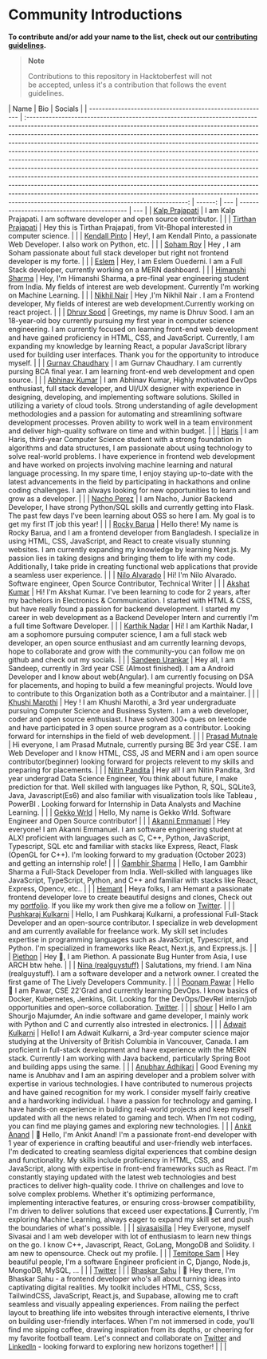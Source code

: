 # Community Introductions

**To contribute and/or add your name to the list, check out our [contributing guidelines](https://github.com/The-Lively-Developers-Community/introductions/blob/main/CONTRIBUTING.md).**

> **Note**
>
> Contributions to this repository in Hacktoberfest will not\
> be accepted, unless it's a contribution that follows the event guidelines.

| Name                                                     |                                                                                                                                                                                                                                                                                                                                                                                                                               Bio                                                                                                                                                                                                                                                                                                                                                                                                                                | Socials |
| -------------------------------------------------------- | :--------------------------------------------------------------------------------------------------------------------------------------------------------------------------------------------------------------------------------------------------------------------------------------------------------------------------------------------------------------------------------------------------------------------------------------------------------------------------------------------------------------------------------------------------------------------------------------------------------------------------------------------------------------------------------------------------------------------------------------------------------------------------------------------------------------------------------------------------------------: | ------: | --- | ------------------------------------------- | --- |
| [Kalp Prajapati](https://github.com/munnokd)             |                                                                                                                                                                                                                                                                                                                                                                                            I am Kalp Prajapati. I am software developer and open source contributor.                                                                                                                                                                                                                                                                                                                                                                                             |         |
| [Tirthan Prajapati](https://github.com/tirthanprajapati) |                                                                                                                                                                                                                                                                                                                                                                                          Hey this is Tirthan Prajapati, from Vit-Bhopal interested in computer science.                                                                                                                                                                                                                                                                                                                                                                                          |         |
| [Kendall Pinto](https//github.com/KendallDoesCoding)     |                                                                                                                                                                                                                                                                                                                                                                                        Hey!, I am Kendall Pinto, a passionate Web Developer. I also work on Python, etc.                                                                                                                                                                                                                                                                                                                                                                                         |         |
| [Soham Roy](https://github.com/SohamRoy-01)              |                                                                                                                                                                                                                                                                                                                                                                               Hey , I am Soham passionate about full stack developer but right not frontend developer is my forte.                                                                                                                                                                                                                                                                                                                                                                               |         |
| [Eslem](https://github.com/EslemOuederni)                |                                                                                                                                                                                                                                                                                                                                                                                  Hey, I am Eslem Ouederni. I am a Full Stack developer, currently working on a MERN dashboard.                                                                                                                                                                                                                                                                                                                                                                                   |         |
| [Himanshi Sharma](https://github.com/HIMANSHIKSHARMA)    |                                                                                                                                                                                                                                                                                                                                                 Hey, I'm Himanshi Sharma, a pre-final year engineering student from India. My fields of interest are web development. Currently I'm working on Machine Learning.                                                                                                                                                                                                                                                                                                                                                 |         |
| [Nikhil Nair](https://github.com/NIKHILNAIR21)           |                                                                                                                                                                                                                                                                                                                                                                 Hey ,I'm Nikhil Nair . I am a Frontend developer, My fields of interest are web development.Currently working on react project.                                                                                                                                                                                                                                                                                                                                                                  |         |
| [Dhruv Sood](https://github.com/Dhruv-Sood)              |                                                                                                                                                                                                                 Greetings, my name is Dhruv Sood. I am an 18-year-old boy currently pursuing my first year in computer science engineering. I am currently focused on learning front-end web development and have gained proficiency in HTML, CSS, and JavaScript. Currently, I am expanding my knowledge by learning React, a popular JavaScript library used for building user interfaces. Thank you for the opportunity to introduce myself.                                                                                                                                                                                                                  |         |
| [Gurnav Chaudhary](https://github.com/Gurnav224)         |                                                                                                                                                                                                                                                                                                                                                                      I am Gurnav Chaudhary. I am currently pursing BCA final year. I am learning front-end web development and open source.                                                                                                                                                                                                                                                                                                                                                                      |         |
| [Abhinav Kumar](https://github.com/abhinav2712)          |                                                                                                                                                                                       I am Abhinav Kumar, Highly motivated DevOps enthusiast, full stack developer, and UI/UX designer with experience in designing, developing, and implementing software solutions. Skilled in utilizing a variety of cloud tools. Strong understanding of agile development methodologies and a passion for automating and streamlining software development processes. Proven ability to work well in a team environment and deliver high-quality software on time and within budget.                                                                                                                                                                                        |         |
| [Haris](https://github.com/harisdev-netizen)             |                                                                                                                                                      I am Haris, third-year Computer Science student with a strong foundation in algorithms and data structures, I am passionate about using technology to solve real-world problems. I have experience in frontend web development and have worked on projects involving machine learning and natural language processing. In my spare time, I enjoy staying up-to-date with the latest advancements in the field by participating in hackathons and online coding challenges. I am always looking for new opportunities to learn and grow as a developer.                                                                                                                                                      |         |
| [Nacho Perez](https://github.com/naachoperez1)           |                                                                                                                                                                                                                                                                                                                        I am Nacho, Junior Backend Developer, I have strong Python/SQL skills and currently getting into Flask. The past few days I've been learning about OSS so here I am. My goal is to get my first IT job this year!                                                                                                                                                                                                                                                                                                                         |         |
| [Rocky Barua](https://github.com/Drougnov)               |                                                                                                                                                                                                                Hello there! My name is Rocky Barua, and I am a frontend developer from Bangladesh. I specialize in using HTML, CSS, JavaScript, and React to create visually stunning websites. I am currently expanding my knowledge by learning Next.js. My passion lies in taking designs and bringing them to life with my code. Additionally, I take pride in creating functional web applications that provide a seamless user experience.                                                                                                                                                                                                                 |         |
| [Nilo Alvarado](github.com/nfa1)                         |                                                                                                                                                                                                                                                                                                                                                                                       Hi! I'm Nilo Alvarado. Software engineer, Open Source Contributor, Technical Writer                                                                                                                                                                                                                                                                                                                                                                                        |         |
| [Akshat Kumar](https://github.com/KyloRen04)             |                                                                                                                                                                                                                                                                   Hi! I'm Akshat Kumar. I've been learning to code for 2 years, after my bachelors in Electronics & Communication. I started with HTML & CSS, but have really found a passion for backend development. I started my career in web development as a Backend Developer Intern and currently I'm a full time Software Developer.                                                                                                                                                                                                                                                                    |         |
| [Karthik Nadar](https://github.com/karthiknadar1204)     |                                                                                                                                                                                                                                                                                              Hi! I am Karthik Nadar, I am a sophomore pursuing computer science, I am a full stack web developer, an open source enthusiast and am currently learning devops, hope to collaborate and grow with the community-you can follow me on github and check out my socials.                                                                                                                                                                                                                                                                                              |         |
| [Sandeep Urankar](https://github.com/SandeepUrankar)     |                                                                                                                                                                                                                                                                         Hey all, I am Sandeep, currently in 3rd year CSE (Almost finished). I am a Android Developer and I know about web(Angular). I am currently focusing on DSA for placements, and hoping to build a few meaningful projects. Would love to contribute to this Organization both as a Contributor and a maintainer.                                                                                                                                                                                                                                                                          |         |
| [Khushi Marothi](https://github.com/khushimarothi)       |                                                                                                                                                                                                                                                                 Hey ! I am Khushi Marothi, a 3rd year undergraduate pursuing Computer Science and Business System. I am a web developer, coder and open source enthusiast. I have solved 300+ ques on leetcode and have participated in 3 open source program as a contributor. Looking forward for internships in the field of web development.                                                                                                                                                                                                                                                                 |         |
| [Prasad Mutnale](https://github.com/Prasad-mutnale)      |                                                                                                                                                                                                                                                                                                      Hi everyone, I am Prasad Mutnale, currently pursing BE 3rd year CSE. I am Web Developer and I know HTML, CSS, JS and MERN and i am open source contributor(beginner) looking forward for projects relevent to my skills and preparing for placements.                                                                                                                                                                                                                                                                                                       |         |
| [Nitin Pandita](https://github.com/nitin-pandita)        |                                                                                                                                                                                                                                                       Hey all! I am Nitin Pandita, 3rd year undergrad Data Science Engineer, You think about future, I make prediction for that. Well skilled with languages like Python, R, SQL, SQLite3, Java, Javascript(Es6) and also familiar with visualization tools like Tableau , PowerBI . Looking forward for Internship in Data Analysts and Machine Learning.                                                                                                                                                                                                                                                       |         |
| [Gekko Wrld](https://github.com/gekkowrld)               |                                                                                                                                                                                                                                                                                                                                                                                           Hello, My name is Gekko Wrld. Software Engineer and Open Source contributor!                                                                                                                                                                                                                                                                                                                                                                                           |         |
| [Akanni Emmanuel](https://github.com/Akanni5/)           |                                                                                                                                                                                                                                                                    Hey everyone! I am Akanni Emmanuel. I am software engineering student at ALX! proficient with languages such as C, C++, Python, JavaScript, Typescript, SQL etc and familiar with stacks like Express, React, Flask (OpenGL for C++). I'm looking forward to my graduation (October 2023) and getting an internship role!                                                                                                                                                                                                                                                                     |         |
| [Gambhir Sharma](https://github.com/gambhirsharma)       |                                                                                                                                                                                                                                                                                                                                Hello, I am Gambhir Sharma a Full-Stack Developer from India. Well-skilled with languages like JavaScript, TypeScript, Python, and C++ and familiar with stacks like React, Express, Opencv, etc..                                                                                                                                                                                                                                                                                                                                |         |
| [Hemant](https://twitter.com/hemantwasthere)             |                                                                                                                                                                                                                                                                                                       Heya folks, I am Hemant a passionate frontend developer love to create beautiful designs and clones, Check out my [portfolio](https://itsmehemant.tech). If you like my work then give me a follow on [Twitter](https://twitter.com/hemantwasthere).                                                                                                                                                                                                                                                                                                       |         |
| [Pushkaraj Kulkarni](https://github.com/pushkaraj2007)   |                                                                                                                                                                                                                                                    Hello, I am Pushkaraj Kulkarni, a professional Full-Stack Developer and an open-source contributor. I specialize in web development and am currently available for freelance work. My skill set includes expertise in programming languages such as JavaScript, Typescript, and Python. I'm specialized in frameworks like React, Next.js, and Express.js.                                                                                                                                                                                                                                                    |         |
| [Piethon](https://github.com/Pyth0nHere)                 |                                                                                                                                                                                                                                                                                                                                                                                          Hey 👋, I am Piethon. A passionate Bug Hunter from Asia, I use ARCH btw hehe.                                                                                                                                                                                                                                                                                                                                                                                           |         |
| [Nina (realguystuff)](https://github.com/realguystuff)   |                                                                                                                                                                                                                                                                                                                                                  Salutations, my friend. I am Nina (realguystuff). I am a software developer and a network owner. I created the first game of The Lively Developers Community.                                                                                                                                                                                                                                                                                                                                                   |         |
| [Poonam Pawar](https://github.com/Poonam1607)            |                                                                                                                                                                                                                                                                                                         Hello 👋 I am Pawar, CSE 22'Grad and currently learning DevOps. I know basics of Docker, Kubernetes, Jenkins, Git. Looking for the DevOps/DevRel intern/job opportunities and open-sorce collaboration. [Twitter](https://twitter.com/pawartwt).                                                                                                                                                                                                                                                                                                         |         |
| [shour](https://github.com/shourdev)                     |                                                                                                                                                                                                                                                                                                                                                         Hello I am Shourjjo Majumder, An indie software and game developer, I mainly work with Python and C and currently also intrested in electronics.                                                                                                                                                                                                                                                                                                                                                         |         |
| [Adwait Kulkarni](https://github.com/AdwaitKulkarni58)   |                                                                                                                                                                                                                                                                   Hello! I am Adwait Kulkarni, a 3rd-year computer science major studying at the University of British Columbia in Vancouver, Canada. I am proficient in full-stack development and have experience with the MERN stack. Currently I am working with Java backend, particularly Spring Boot and building apps using the same.                                                                                                                                                                                                                                                                    |         |
| [Anubhav Adhikari](https://github.com/anubhav1206)       |                                                                                                                                                           Good Evening my name is Anubhav and I am an aspiring developer and a problem solver with expertise in various technologies. I have contributed to numerous projects and have gained recognition for my work. I consider myself fairly creative and a hardworking individual. I have a passion for technology and gaming. I have hands-on experience in building real-world projects and keep myself updated with all the news related to gaming and tech. When I’m not coding, you can find me playing games and exploring new technologies.                                                                                                                                                           |         |
| [Ankit Anand](https://github.com/AnkitAnandMastery17)    | 👋 Hello, I'm Ankit Anand! I'm a passionate front-end developer with 1 year of experience in crafting beautiful and user-friendly web interfaces. I'm dedicated to creating seamless digital experiences that combine design and functionality. My skills include proficiency in HTML, CSS, and JavaScript, along with expertise in front-end frameworks such as React. I'm constantly staying updated with the latest web technologies and best practices to deliver high-quality code. I thrive on challenges and love to solve complex problems. Whether it's optimizing performance, implementing interactive features, or ensuring cross-browser compatibility, I'm driven to deliver solutions that exceed user expectations.🌱 Currently, I'm exploring Machine Learning, always eager to expand my skill set and push the boundaries of what's possible. |         |
| [sivasaisilla](https://github.com/sivasaisilla)          |                                                                                                                                                                                                                                                                                                                       Hey Everyone, myself Sivasai and I am web developer with lot of enthusiasm to learn new things on the go. I know C++, Javascript, React, GoLang, MongoDB and Solidity. I am new to opensource. Check out my profile.                                                                                                                                                                                                                                                                                                                       |         |
| [Temitope Sam](https://github.com/Temitopesam1)          |                                                                                                                                                                                                                                                                                                                                                                               Hey beautiful people, I'm a software Engineer proficient in C, Django, Node.js, MongoDB, MySQL, ...                                                                                                                                                                                                                                                                                                                                                                                |         |     | [Twitter](https://twitter.com/Temitopesam1) |     |
| [Bhaskar Sahu](https://github.com/Bhaskarsahu23)         |                                        👋 Hey there, I'm Bhaskar Sahu - a frontend developer who's all about turning ideas into captivating digital realities. My toolkit includes HTML, CSS, Scss, TailwindCSS, JavaScript, React.js, and Supabase, allowing me to craft seamless and visually appealing experiences. From nailing the perfect layout to breathing life into websites through interactive elements, I thrive on building user-friendly interfaces. When I'm not immersed in code, you'll find me sipping coffee, drawing inspiration from its depths, or cheering for my favorite football team. Let's connect and collaborate on [Twitter](https://twitter.com/BHASKAR23_98) and [LinkedIn](https://www.linkedin.com/in/bhaskar-sahu-975948212/) - looking forward to exploring new horizons together!                                         |
|                                                          |
